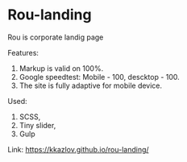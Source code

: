 # Rou-landing
Rou is corporate landig page

Features:
1) Markup is valid on 100%.
2) Google speedtest: Mobile - 100, descktop - 100. 
3) The site is fully adaptive for mobile device.

Used:
1) SCSS,
2) Tiny slider,
3) Gulp

Link: https://kkazlov.github.io/rou-landing/


